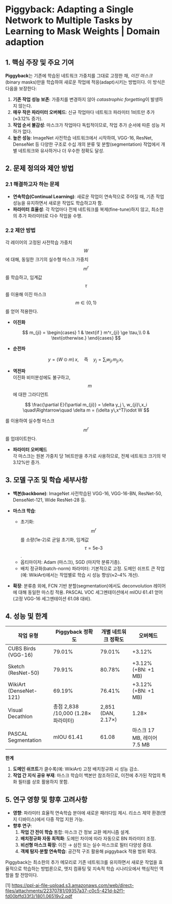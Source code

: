# Piggyback: Adapting a Single Network to Multiple Tasks by Learning to Mask Weights | Domain adaption

## 1. 핵심 주장 및 주요 기여
**Piggyback**는 기존에 학습된 네트워크 가중치를 그대로 고정한 채, *이진 마스크*(binary masks)만을 학습하여 새로운 작업에 적응(adapt)시키는 방법이다. 이 방식은 다음을 보장한다:
1. **기존 작업 성능 보존**: 가중치를 변경하지 않아 *catastrophic forgetting*이 발생하지 않는다.
2. **매우 작은 파라미터 오버헤드**: 신규 작업마다 네트워크 파라미터 1비트만 추가(≈3.12% 증가).
3. **작업 순서 불감성**: 마스크가 작업마다 독립적이므로, 작업 추가 순서에 따른 성능 저하가 없다.
4. **높은 성능**: ImageNet 사전학습 네트워크에서 시작하여, VGG-16, ResNet, DenseNet 등 다양한 구조로 수십 개의 분류 및 분할(segmentation) 작업에서 개별 네트워크와 유사하거나 더 우수한 정확도 달성.

## 2. 문제 정의와 제안 방법

### 2.1 해결하고자 하는 문제
- **연속학습(Continual Learning)**: 새로운 작업이 연속적으로 주어질 때, 기존 작업 성능을 유지하면서 새로운 작업도 학습하고자 함.
- **파라미터 효율성**: 각 작업마다 전체 네트워크를 복제(fine-tune)하지 않고, 최소한의 추가 파라미터로 다수 작업을 수행.

### 2.2 제안 방법
각 레이어의 고정된 사전학습 가중치 $$W$$에 대해, 동일한 크기의 실수형 마스크 가중치 $$m^r$$를 학습하고, 임계값 $$\tau$$를 이용해 이진 마스크 $$m\in\{0,1\}$$를 얻어 적용한다.

- **이진화**  

$$
    m_{ji} = 
    \begin{cases}
      1 & \text{if } m^r_{ji} \ge \tau,\\
      0 & \text{otherwise.}
    \end{cases}
  $$
- **순전파**  

$$
    y = (W \odot m)\,x,
    \quad\text{즉}\quad
    y_j = \sum_i w_{ji}\,m_{ji}\,x_i.
  $$
- **역전파**  
  이진화 비미분성에도 불구하고, $$m$$에 대한 그라디언트

$$
    \frac{\partial E}{\partial m_{ji}}
    = \delta y_j \, w_{ji}\,x_i
    \quad\Rightarrow\quad
    \delta m = (\delta y\,x^T)\odot W
  $$
  
  를 이용하여 실수형 마스크 $$m^r$$를 업데이트한다.

- **파라미터 오버헤드**  
  각 마스크는 원본 가중치 당 1비트만을 추가로 사용하므로, 전체 네트워크 크기의 약 3.12%만 증가.

## 3. 모델 구조 및 학습 세부사항
- **백본(backbone)**: ImageNet 사전학습된 VGG-16, VGG-16-BN, ResNet-50, DenseNet-121, Wide ResNet-28 등.
- **마스크 학습**:  
  - 초기화: $$m^r$$를 소량(1e-2)로 균일 초기화, 임계값 $$\tau=5\text{e-}3$$.  
  - 옵티마이저: Adam (마스크), SGD (마지막 분류기층).
  - 배치 정규화(batch-norm) 파라미터: 기본적으로 고정. 도메인 쉬프트 큰 작업(예: WikiArt)에서는 작업별로 학습 시 성능 향상(≈2–4% 개선).

- **확장**: 분류층 외에, FCN 기반 분할(segmentation)에서도 deconvolution 레이어에 대해 동일한 마스킹 적용. PASCAL VOC 세그멘테이션에서 mIOU 61.41 얻어(고정 VGG-16 세그멘테이션 61.08 대비).

## 4. 성능 및 한계

| 작업 유형             | Piggyback 정확도                | 개별 네트워크 정확도        | 오버헤드                |
|----------------------|-------------------------------|----------------------------|-------------------------|
| CUBS Birds (VGG-16)   | 79.01%                        | 79.01%                     | +3.12%                  |
| Sketch (ResNet-50)   | 79.91%                        | 80.78%                     | +3.12% (+BN: +1 MB)     |
| WikiArt (DenseNet-121)| 69.19%                        | 76.41%                     | +3.12% (+BN: +1 MB)     |
| Visual Decathlon     | 총점 2,838 /10,000 (1.28× 파라미터)| 2,851 (DAN, 2.17×)         | 1.28×                   |
| PASCAL Segmentation  | mIOU 61.41                    | 61.08                      | 마스크 17 MB, 레이어 7.5 MB |

**한계**  
1. **도메인 쉬프트**가 클수록(예: WikiArt) 고정 배치정규화 시 성능 감소.  
2. **작업 간 지식 공유 부재**: 마스크 학습이 백본만 참조하므로, 이전에 추가된 작업의 특화 필터를 상호 활용하지 못함.

## 5. 연구 영향 및 향후 고려사항
- **영향**: 파라미터 효율적 연속학습 분야에 새로운 패러다임 제시. 리소스 제약 환경(엣지 디바이스)에서 다중 작업 지원 가능.  
- **향후 연구**:  
  1. **작업 간 전이 학습** 통합: 마스크 간 정보 교환 메커니즘 설계.  
  2. **배치정규화 자동 최적화**: 도메인 차이에 따라 자동으로 BN 파라미터 조정.  
  3. **비선형 마스크 확장**: 이진 → 삼진 또는 실수 마스크로 필터 다양성 증대.  
  4. **객체 탐지·분할 연속학습**: 공간적 구조 활용해 piggyback 적용 범위 확대.

Piggyback는 최소한의 추가 메모리로 기존 네트워크를 유지하면서 새로운 작업을 효율적으로 학습하는 방법론으로, 엣지 컴퓨팅 및 지속적 학습 시나리오에서 핵심적인 역할을 할 전망이다.

[1] https://ppl-ai-file-upload.s3.amazonaws.com/web/direct-files/attachments/22370781/09357a37-c0c5-421d-b2f1-fd00bffd33f3/1801.06519v2.pdf
